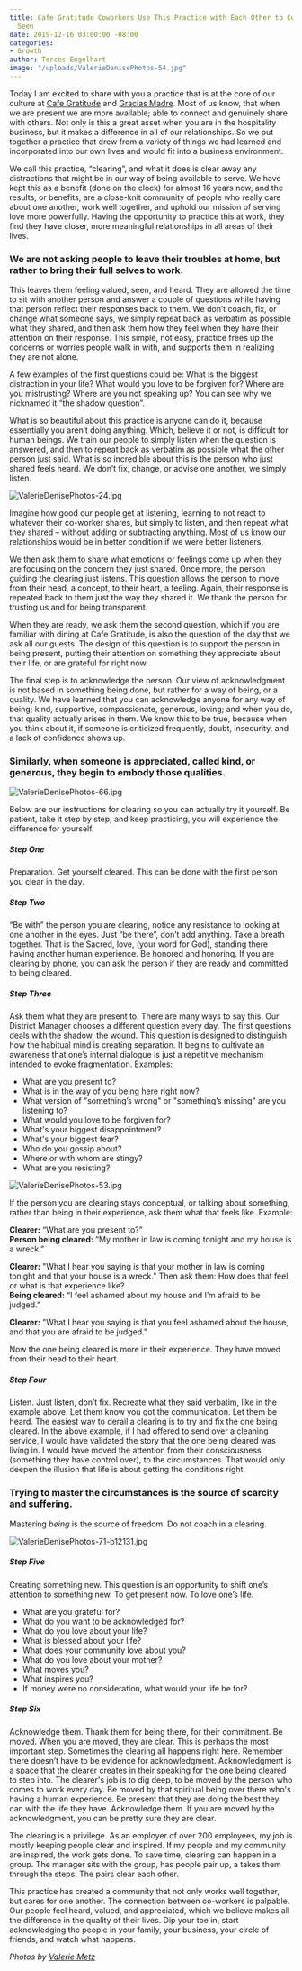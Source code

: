 ```yaml
---
title: Cafe Gratitude Coworkers Use This Practice with Each Other to Connect & Feel
  Seen
date: 2019-12-16 03:00:00 -08:00
categories:
- Growth
author: Terces Engelhart
image: "/uploads/ValerieDenisePhotos-54.jpg"
---
```


Today I am excited to share with you a practice that is at the core of our culture at [Cafe Gratitude](https://www.cafegratitude.com/) and [Gracias Madre](https://www.graciasmadre.co/). Most of us know, that when we are present we are more available; able to connect and genuinely share with others. Not only is this a great asset when you are in the hospitality business, but it makes a difference in all of our relationships. So we put together a practice that drew from a variety of things we had learned and incorporated into our own lives and would fit into a business environment.  

We call this practice, “clearing”, and what it does is clear away any distractions that might be in our way of being available to serve. We have kept this as a benefit (done on the clock) for almost 16 years now, and the results, or benefits, are a close-knit community of people who really care about one another, work well together, and uphold our mission of serving love more powerfully. Having the opportunity to practice this at work, they find they have closer, more meaningful relationships in all areas of their lives. 
 
### We are not asking people to leave their troubles at home, but rather to bring their full selves to work. 

This leaves them feeling valued, seen, and heard. They are allowed the time to sit with another person and answer a couple of questions while having that person reflect their responses back to them. We don’t coach, fix, or change what someone says, we simply repeat back as verbatim as possible what they shared, and then ask them how they feel when they have their attention on their response. This simple, not easy, practice frees up the concerns or worries people walk in with, and supports them in realizing they are not alone. 
 
A few examples of the first questions could be: What is the biggest distraction in your life? What would you love to be forgiven for? Where are you mistrusting? Where are you not speaking up? You can see why we nicknamed it “the shadow question”.
 
What is so beautiful about this practice is anyone can do it, because essentially you aren’t doing anything. Which, believe it or not, is difficult for human beings. We train our people to simply listen when the question is answered, and then to repeat back as verbatim as possible what the other person just said. What is so incredible about this is the person who just shared feels heard. We don’t fix, change, or advise one another, we simply listen. 

![ValerieDenisePhotos-24.jpg](/uploads/ValerieDenisePhotos-24.jpg)
 
Imagine how good our people get at listening, learning to not react to whatever their co-worker shares, but simply to listen, and then repeat what they shared – without adding or subtracting anything. Most of us know our relationships would be in better condition if we were better listeners. 
 
We then ask them to share what emotions or feelings come up when they are focusing on the concern they just shared. Once more, the person guiding the clearing just listens. This question allows the person to move from their head, a concept, to their heart, a feeling. Again, their response is repeated back to them just the way they shared it. We thank the person for trusting us and for being transparent. 
 
When they are ready, we ask them the second question, which if you are familiar with dining at Cafe Gratitude, is also the question of the day that we ask all our guests. The design of this question is to support the person in being present, putting their attention on something they appreciate about their life, or are grateful for right now. 
 
The final step is to acknowledge the person. Our view of acknowledgment is not based in something being done, but rather for a way of being, or a quality. We have learned that you can acknowledge anyone for any way of being; kind, supportive, compassionate, generous, loving; and when you do, that quality actually arises in them. We know this to be true, because when you think about it, if someone is criticized frequently, doubt, insecurity, and a lack of confidence shows up. 

### Similarly, when someone is appreciated, called kind, or generous, they begin to embody those qualities. 

![ValerieDenisePhotos-66.jpg](/uploads/ValerieDenisePhotos-66.jpg)
 
Below are our instructions for clearing so you can actually try it yourself. Be patient, take it step by step, and keep practicing, you will experience the difference for yourself.  
 
##### Step One

Preparation. Get yourself cleared. This can be done with the first person you clear in the day.

##### Step Two

“Be with” the person you are clearing, notice any resistance to looking at one another in the eyes. Just “be there”, don’t add anything. Take a breath together. That is the Sacred, love, (your word for God), standing there having another human experience. Be honored and honoring. If you are clearing by phone, you can ask the person if they are ready and committed to being cleared.

##### Step Three

Ask them what they are present to. There are many ways to say this. Our District Manager chooses a different question every day. The first questions deals with the shadow, the wound. This question is designed to distinguish how the habitual mind is creating separation. It begins to cultivate an awareness that one’s internal dialogue is just a repetitive mechanism intended to evoke fragmentation. Examples:
- What are you present to?
- What is in the way of you being here right now?
- What version of "something’s wrong" or "something’s missing" are you listening to?
- What would you love to be forgiven for?
- What's your biggest disappointment?
- What's your biggest fear?
- Who do you gossip about?
- Where or with whom are stingy? 
- What are you resisting? 

![ValerieDenisePhotos-53.jpg](/uploads/ValerieDenisePhotos-53.jpg)

If the person you are clearing stays conceptual, or talking about something, rather than being in their experience, ask them what that feels like. Example: 

**Clearer:** “What are you present to?”  
**Person being cleared:** “My mother in law is coming tonight and my house is a wreck.”

**Clearer:** "What I hear you saying is that your mother in law is coming tonight and that your house is a wreck." Then ask them: How does that feel, or what is that experience like?  
**Being cleared:** “I feel ashamed about my house and I’m afraid to be judged.”

**Clearer:** "What I hear you saying is that you feel ashamed about the house, and that you are afraid to be judged."

Now the one being cleared is more in their experience. They have moved from their head to their heart.

##### Step Four

Listen. Just listen, don’t fix. Recreate what they said verbatim, like in the example above. Let them know you got the communication. Let them be heard. The easiest way to derail a clearing is to try and fix the one being cleared. In the above example, if I had offered to send over a cleaning service, I would have validated the story that the one being cleared was living in. I would have moved the attention from their consciousness (something they have control over), to the circumstances. That would only deepen the illusion that life is about getting the conditions right. 

### Trying to master the circumstances is the source of scarcity and suffering. 

Mastering _being_ is the source of freedom. Do not coach in a clearing. 

![ValerieDenisePhotos-71-b12131.jpg](/uploads/ValerieDenisePhotos-71-b12131.jpg)

##### Step Five

Creating something new. This question is an opportunity to shift one’s attention to something new. To get present now. To love one’s life.
- What are you grateful for?
- What do you want to be acknowledged for?
- What do you love about your life?
- What is blessed about your life?
- What does your community love about you?
- What do you love about your mother?
- What moves you?
- What inspires you?
- If money were no consideration, what would your life be for?

##### Step Six

Acknowledge them. Thank them for being there, for their commitment. Be moved. When you are moved, they are clear. This is perhaps the most important step. Sometimes the clearing all happens right here. Remember there doesn’t have to be evidence for acknowledgment. Acknowledgment is a space that the clearer creates in their speaking for the one being cleared to step into. The clearer's job is to dig deep, to be moved by the person who comes to work every day. Be moved by that spiritual being over there who's having a human experience. Be present that they are doing the best they can with the life they have. Acknowledge them. If you are moved by the acknowledgment, you can be pretty sure they are clear. 

The clearing is a privilege. As an employer of over 200 employees, my job is mostly keeping people clear and inspired. If my people and my community are inspired, the work gets done. To save time, clearing can happen in a group. The manager sits with the group, has people pair up, a takes them through the steps. The pairs clear each other.
 
This practice has created a community that not only works well together, but cares for one another. The connection between co-workers is palpable. Our people feel heard, valued, and appreciated, which we believe makes all the difference in the quality of their lives. Dip your toe in, start acknowledging the people in your family, your business, your circle of friends, and watch what happens. 

_Photos by [Valerie Metz](http://thebelovedphoto.com/)_